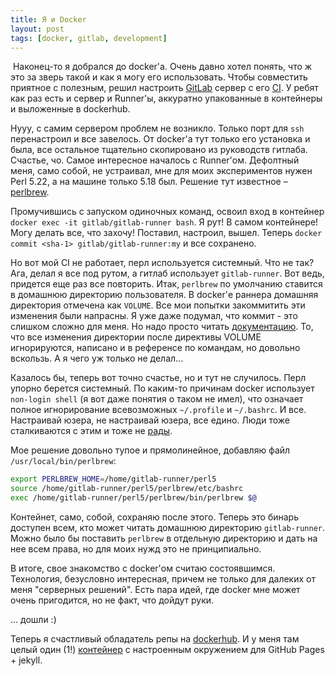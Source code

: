 ```yaml
---
title: Я и Docker
layout: post
tags: [docker, gitlab, development]
---
```

​
Наконец-то я добрался до docker'а. Очень давно хотел понять, что ж это за зверь такой и как я могу его использовать.
Чтобы совместить приятное с полезным, решил настроить [GitLab](https://about.gitlab.com/) сервер с его [CI](https://about.gitlab.com/gitlab-ci/). У ребят как раз есть и сервер и Runner'ы, аккуратно упакованные в контейнеры и выложенные в dockerhub.

Нууу, с самим сервером проблем не возникло. Только порт для `ssh` перенастроил и все завелось. От docker'а тут только его установка и была, все остальное тщательно скопировано из руководств гитлаба. Счастье, чо.
Самое интересное началось с Runner'ом. Дефолтный меня, само собой, не устраивал, мне для моих экспериментов нужен Perl 5.22, а на машине только 5.18 был. Решение тут известное – [perlbrew](https://perlbrew.pl/).

Промучившись с запуском одиночных команд, освоил вход в контейнер `docker exec -it gitlab/gitlab-runner bash`. Я рут! В самом контейнере! Могу делать все, что захочу! Поставил, настроил, вышел. Теперь `docker commit <sha-1> gitlab/gitlab-runner:my` и все сохранено.

Но вот мой CI не работает, перл используется системный. Что не так? Ага, делал я все под рутом, а гитлаб использует `gitlab-runner`. Вот ведь, придется еще раз все повторить.
Итак, `perlbrew` по умолчанию ставится в домашнюю директорию пользователя. В docker'е раннера домашняя директория отмечена как `VOLUME`. Все мои попытки закоммитить эти изменения были напрасны. Я уже даже подумал, что коммит - это слишком сложно для меня. Но надо просто читать [документацию](https://docs.docker.com/engine/tutorials/dockervolumes/). То, что все изменения директории после директивы VOLUME игнорируются, написано и в референсе по командам, но довольно вскользь. А я чего уж только не делал...

Казалось бы, теперь вот точно счастье, но и тут не случилось. Перл упорно берется системный. По каким-то причинам docker использует `non-login shell` (я вот даже понятия о таком не имел), что означает полное игнорирование всевозможных `~/.profile` и `~/.bashrc`. И все. Настраивай юзера, не настраивай юзера, все едино. Люди тоже сталкиваются с этим и тоже не [рады](https://gitlab.com/gitlab-org/gitlab-ci-multi-runner/issues/82).

Мое решение довольно тупое и прямолинейное, добавляю файл `/usr/local/bin/perlbrew`:

```sh
export PERLBREW_HOME=/home/gitlab-runner/perl5
source /home/gitlab-runner/perl5/perlbrew/etc/bashrc
exec /home/gitlab-runner/perl5/perlbrew/bin/perlbrew $@
```

Контейнет, само, собой, сохраняю после этого. Теперь это бинарь доступен всем, кто может читать домашнюю директорию `gitlab-runner`. Можно было бы поставить `perlbrew` в отдельную директорию и дать на нее всем права, но для моих нужд это не принципиально.

В итоге, свое знакомство с docker'ом считаю состоявшимся. Технология, безусловно интересная, причем не только для далеких от меня "серверных решений". Есть пара идей, где docker мне может очень пригодится, но не факт, что дойдут руки.

... дошли :)

Теперь я счастливый обладатель репы на [dockerhub](https://hub.docker.com/r/amaslenn/). И у меня там целый один (1!) [контейнер](https://hub.docker.com/r/amaslenn/jekyll/) с настроенным окружением для GitHub Pages + jekyll.
